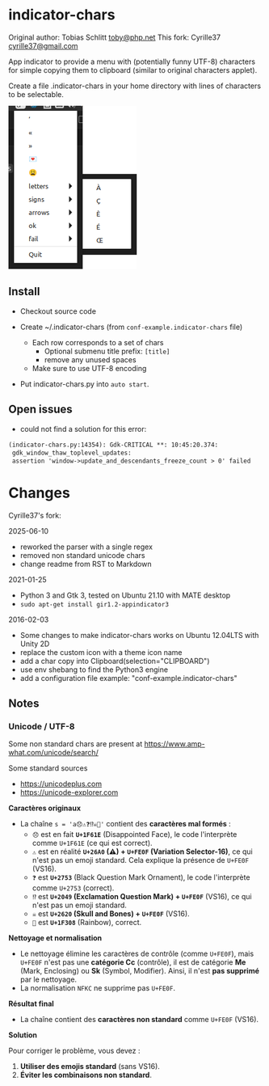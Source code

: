 # indicator-chars

Original author: Tobias Schlitt <toby@php.net>
This fork: Cyrille37 <cyrille37@gmail.com>

App indicator to provide a menu with (potentially funny UTF-8) characters for simple copying them to clipboard (similar to original characters applet).

Create a file .indicator-chars in your home directory with lines of characters to be selectable.

![screenshot](screenshot.png)

## Install

- Checkout source code

- Create ~/.indicator-chars (from `conf-example.indicator-chars` file)
  - Each row corresponds to a set of chars
    - Optional submenu title prefix: `[title]`
    - remove any unused spaces
  - Make sure to use UTF-8 encoding
- Put indicator-chars.py into `auto start`.

## Open issues

- could not find a solution for this error:
```
(indicator-chars.py:14354): Gdk-CRITICAL **: 10:45:20.374:
 gdk_window_thaw_toplevel_updates:
 assertion 'window->update_and_descendants_freeze_count > 0' failed
```

# Changes

Cyrille37's fork:

2025-06-10

- reworked the parser with a single regex
- removed non standard unicode chars
- change readme from RST to Markdown

2021-01-25

  - Python 3 and Gtk 3, tested on Ubuntu 21.10 with MATE desktop
  - `sudo apt-get install gir1.2-appindicator3`

2016-02-03

- Some changes to make indicator-chars works on Ubuntu 12.04LTS with Unity 2D
- replace the custom icon with a theme icon name
- add a char copy into Clipboard(selection="CLIPBOARD")
- use env shebang to find the Python3 engine
- add a configuration file example: "conf-example.indicator-chars"

## Notes

### Unicode / UTF-8

Some non standard chars are present at https://www.amp-what.com/unicode/search/

Some standard sources
- https://unicodeplus.com
- https://unicode-explorer.com

**Caractères originaux**

- La chaîne `s = 'a😞⚠️❓⁉️☠️🌈'` contient des **caractères mal formés** :
  - `😞` est en fait **`U+1F61E`** (Disappointed Face), le code l'interprète comme `U+1F61E` (ce qui est correct).
  - `⚠️` est en réalité **`U+26A0` (⚠) + `U+FE0F` (Variation Selector-16)**, ce qui n'est pas un emoji standard. Cela explique la présence de `U+FE0F` (VS16).
  - `❓` est **`U+2753`** (Black Question Mark Ornament), le code l'interprète comme `U+2753` (correct).
  - `⁉️` est **`U+2049` (Exclamation Question Mark) + `U+FE0F`** (VS16), ce qui n'est pas un emoji standard.
  - `☠️` est **`U+2620` (Skull and Bones) + `U+FE0F`** (VS16).
  - `🌈` est **`U+1F308`** (Rainbow), correct.

**Nettoyage et normalisation**

- Le nettoyage élimine les caractères de contrôle (comme `U+FE0F`), mais `U+FE0F` n'est pas une **catégorie Cc** (contrôle), il est de catégorie **Me** (Mark, Enclosing) ou **Sk** (Symbol, Modifier). Ainsi, il n'est **pas supprimé** par le nettoyage.
- La normalisation `NFKC` ne supprime pas `U+FE0F`.

**Résultat final**

- La chaîne contient des **caractères non standard** comme `U+FE0F` (VS16).

**Solution**

Pour corriger le problème, vous devez :
1. **Utiliser des emojis standard** (sans VS16).
2. **Éviter les combinaisons non standard**.

